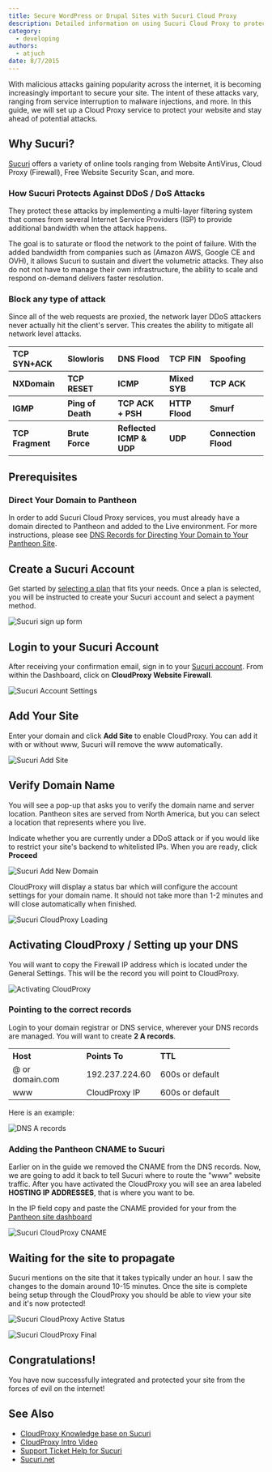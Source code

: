 ```yaml
---
title: Secure WordPress or Drupal Sites with Sucuri Cloud Proxy
description: Detailed information on using Sucuri Cloud Proxy to protect against malware, hackers, and blacklists.
category:
  - developing
authors:
  - atjuch
date: 8/7/2015
---
```

With malicious attacks gaining popularity across the internet, it is becoming increasingly important to secure your site. The intent of these attacks vary, ranging from service interruption to malware injections, and more. In this guide, we will set up a Cloud Proxy service to protect your website and stay ahead of potential attacks.

## Why Sucuri?

[Sucuri](https://sucuri.net) offers a variety of online tools ranging from Website AntiVirus, Cloud Proxy (Firewall), Free Website Security Scan, and more.

### How Sucuri Protects Against DDoS / DoS Attacks

They protect these attacks by implementing a multi-layer filtering system that comes from several Internet Service Providers (ISP) to provide additional bandwidth when the attack happens.

The goal is to saturate or flood the network to the point of failure. With the added bandwidth from companies such as (Amazon AWS, Google CE and OVH), it allows Sucuri to sustain and divert the volumetric attacks. They also do not not have to manage their own infrastructure, the ability to scale and respond on-demand delivers faster resolution.

### Block any type of attack

Since all of the web requests are proxied, the network layer DDoS attackers never actually hit the client's server. This creates the ability to mitigate all network level attacks.

<table class="table">
	<tbody>
			<tr>
        <th align="left" style="width: 130px">TCP SYN+ACK</th>
        <th align="left" style="width: 130px">Slowloris</th>
        <th align="left" style="width: 130px">DNS Flood</th>
        <th align="left" style="width: 130px">TCP FIN</th>
        <th align="left" style="width: 130px">Spoofing</th>
			</tr>
			<tr>
			</tr>
			<tr>
        <th align="left" style="width: 130px">NXDomain</th>
        <th align="left" style="width: 130px">TCP RESET</th>
        <th align="left" style="width: 130px">ICMP</th>
        <th align="left" style="width: 130px">Mixed SYB</th>
        <th align="left" style="width: 130px">TCP ACK</th>
			</tr>
      <tr>
        <th align="left" style="width: 130px">IGMP</th>
        <th align="left" style="width: 130px">Ping of Death</th>
        <th align="left" style="width: 130px">TCP ACK + PSH</th>
        <th align="left" style="width: 130px">HTTP Flood</th>
        <th align="left" style="width: 130px">Smurf</th>
			</tr>
      <tr>
        <th align="left" style="width: 130px">TCP Fragment</th>
        <th align="left" style="width: 130px">Brute Force</th>
        <th align="left" style="width: 130px">Reflected ICMP & UDP</th>
        <th align="left" style="width: 130px">UDP</th>
        <th align="left" style="width: 130px">Connection Flood</th>
      </tr>
			</tr>
	</tbody>
</table>

## Prerequisites

### Direct Your Domain to Pantheon
In order to add Sucuri Cloud Proxy services, you must already have a domain directed to Pantheon and added to the Live environment. For more instructions, please see [DNS Records for Directing Your Domain to Your Pantheon Site](/source/docs/articles/sites/domains/dns-records-for-directing-your-domain-to-your-pantheon-site/).

## Create a Sucuri Account

Get started by [selecting a plan](https://sucuri.net/website-firewall/signup) that fits your needs. Once a plan is selected, you will be instructed to create your Sucuri account and select a payment method.

![Sucuri sign up form](/source/docs/assets/images/sucuri-cloud-proxy-signup.png)​

## Login to your Sucuri Account

After receiving your confirmation email, sign in to your [Sucuri account](https://login.sucuri.net/login/). From within the Dashboard, click on **CloudProxy Website Firewall**.

![Sucuri Account Settings](/source/docs/assets/images/sucuri-account-settings.png)

## Add Your Site

Enter your domain and click **Add Site** to enable CloudProxy. You can add it with or without www, Sucuri will remove the www automatically.

![Sucuri Add Site](/source/docs/assets/images/sucuri-add-website.png)

## Verify Domain Name

You will see a pop-up that asks you to verify the domain name and server location. Pantheon sites are served from North America, but you can select a location that represents where you live.

Indicate whether you are currently under a DDoS attack or if you would like to restrict your site's backend to whitelisted IPs. When you are ready, click **Proceed**

![Sucuri Add New Domain](/source/docs/assets/images/sucuri-add-new-domain.png)

CloudProxy will display a status bar which will configure the account settings for your domain name. It should not take more than 1-2 minutes and will close automatically when finished.

![Sucuri CloudProxy Loading](/source/docs/assets/images/sucuri-cloud-proxy-loading.png)

## Activating CloudProxy / Setting up your DNS

You will want to copy the Firewall IP address which is located under the General Settings. This will be the record you will point to CloudProxy.

![Activating CloudProxy](/source/docs/assets/images/sucuri-cloudproxy-activating.png)

### Pointing to the correct records

Login to your domain registrar or DNS service, wherever your DNS records are managed. You will want to create **2 A records**.

<table class="table">
	<tbody>
			<tr>
        <th align="left" style="width: 130px">Host</th>
        <th align="left" style="width: 130px">Points To</th>
        <th align="left" style="width: 130px">TTL</th>
			</tr>
			<tr>
			</tr>
			<tr>
        <td align="left">@ or domain.com</td>
        <td align="left">192.237.224.60</td>
        <td align="left">600s or default</td>
			</tr>
      <tr>
        <td align="left">www</td>
        <td align="left">CloudProxy IP</td>
        <td align="left">600s or default</td>
			</tr>
			</tr>
	</tbody>
</table>

Here is an example:

![DNS A records](/source/docs/assets/images/sucuri-dns-a-records.png)

### Adding the Pantheon CNAME to Sucuri

Earlier on in the guide we removed the CNAME from the DNS records. Now, we are going to add it back to tell Sucuri where to route the "www" website traffic. After you have activated the CloudProxy you will see an area labeled **HOSTING IP ADDRESSES**, that is where you want to be.

In the IP field copy and paste the CNAME provided for your from the [Pantheon site dashboard](/source/docs/articles/sites/domains/dns-records-for-directing-your-domain-to-your-pantheon-site/#pantheon-dns-records-for-http-sites)

![Sucuri CloudProxy CNAME](/source/docs/assets/images/sucuri-cloud-proxy-cname-entry.png)

## Waiting for the site to propagate

Sucuri mentions on the site that it takes typically under an hour. I saw the changes to the domain around 10-15 minutes. Once the site is complete being setup through the CloudProxy you should be able to view your site and it's now protected!

![Sucuri CloudProxy Active Status](/source/docs/assets/images/sucuri-cloud-proxy-active-status.png)


![Sucuri CloudProxy Final](/source/docs/assets/images/sucuri-cloud-proxy-final.png)


## Congratulations!

You have now successfully integrated and protected your site from the forces of evil on the internet!

## See Also

- [CloudProxy Knowledge base on Sucuri](https://kb.sucuri.net/cloudproxy)
- [CloudProxy Intro Video](https://www.youtube.com/watch?v=MLhVsetSoxw)
- [Support Ticket Help for Sucuri](https://support.sucuri.net/support/?newcloudproxy)
- [Sucuri.net](https://sucuri.net/)
